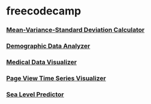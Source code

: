 # freecodecamp

<a href="https://github.com/DeepakLinus/Mean-Variance-Standard-Deviation-Calculator"><h3>Mean-Variance-Standard Deviation Calculator</h3></a>

<a href="https://github.com/DeepakLinus/Demographic-Data-Analyzer"><h3>Demographic Data Analyzer</h3></a>

<a href="https://github.com/DeepakLinus/Medical-Data-Visualizer"><h3>Medical Data Visualizer</h3></a>

<a href="https://github.com/DeepakLinus/Page-View-Time-Series-Visualizer"><h3>Page View Time Series Visualizer</h3></a>

<a href="https://github.com/DeepakLinus/Sea-Level-Predictor"><h3>Sea Level Predictor</h3></a>
